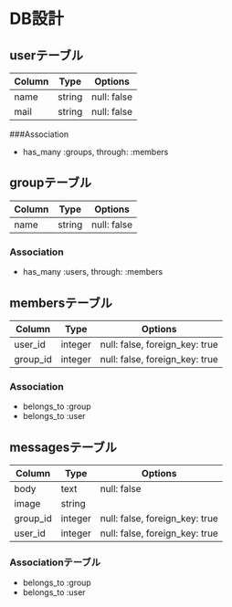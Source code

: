 # DB設計

## userテーブル
|Column|Type|Options|
|------|----|-------|
|name|string|null: false|
|mail|string|null: false|

###Association
- has_many :groups, through: :members

## groupテーブル
|Column|Type|Options|
|------|----|-------|
|name|string|null: false|

### Association
- has_many :users, through: :members

## membersテーブル

|Column|Type|Options|
|------|----|-------|
|user_id|integer|null: false, foreign_key: true|
|group_id|integer|null: false, foreign_key: true|

### Association
- belongs_to :group
- belongs_to :user

## messagesテーブル

|Column|Type|Options|
|------|----|-------|
|body|text|null: false|
|image|string||
|group_id|integer|null: false, foreign_key: true|
|user_id|integer|null: false, foreign_key: true|

### Associationテーブル
- belongs_to :group
- belongs_to :user